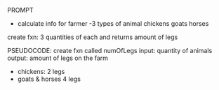 PROMPT
- calculate info for farmer
-3 types of animal
chickens goats horses

create fxn: 3 quantities of each and returns amount of legs

PSEUDOCODE:
create fxn called numOfLegs
input: quantity of animals
output: amount of legs on the farm
- chickens: 2 legs
- goats & horses 4 legs
